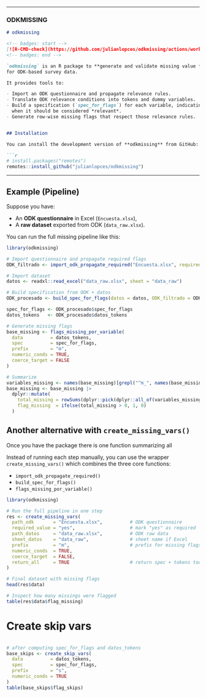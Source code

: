 
<!-- README.md is generated from README.Rmd. Please edit that file -->

------------------------------------------------------------------------

### ODKMISSING

``` markdown
# odkmissing

<!-- badges: start -->
[![R-CMD-check](https://github.com/julianlopces/odkmissing/actions/workflows/R-CMD-check.yaml/badge.svg)](https://github.com/julianlopces/odkmissing/actions/workflows/R-CMD-check.yaml)
<!-- badges: end -->

`odkmissing` is an R package to **generate and validate missing value flags** 
for ODK-based survey data.  

It provides tools to:

- Import an ODK questionnaire and propagate relevance rules.  
- Translate ODK relevance conditions into tokens and dummy variables.  
- Build a specification (`spec_for_flags`) for each variable, indicating 
  when it should be considered *relevant*.  
- Generate row-wise missing flags that respect those relevance rules.  


## Installation

You can install the development version of **odkmissing** from GitHub:

```r
# install.packages("remotes")
remotes::install_github("julianlopces/odkmissing")
```

------------------------------------------------------------------------

## Example (Pipeline)

Suppose you have:

- An **ODK questionnaire** in Excel (`Encuesta.xlsx`),  
- A **raw dataset** exported from ODK (`data_raw.xlsx`).

You can run the full missing pipeline like this:

``` r
library(odkmissing)

# Import questionnaire and propagate required flags
ODK_filtrado <- import_odk_propagate_required("Encuesta.xlsx", required_value = "yes")

# Import dataset
datos <- readxl::read_excel("data_raw.xlsx", sheet = "data_raw")

# Build specification from ODK + datos
ODK_procesado <- build_spec_for_flags(datos = datos, ODK_filtrado = ODK_filtrado)

spec_for_flags <- ODK_procesado$spec_for_flags
datos_tokens   <- ODK_procesado$datos_tokens

# Generate missing flags
base_missing <- flags_missing_por_variable(
  data          = datos_tokens,
  spec          = spec_for_flags,
  prefix        = "m",
  numeric_conds = TRUE,
  coerce_target = FALSE
)

# Summarize
variables_missing <- names(base_missing)[grepl("^m_", names(base_missing))]
base_missing <- base_missing |>
  dplyr::mutate(
    total_missing = rowSums(dplyr::pick(dplyr::all_of(variables_missing)), na.rm = TRUE),
    flag_missing  = ifelse(total_missing > 0, 1, 0)
  )
```

## Another alternative with `create_missing_vars()`

Once you have the package there is one function summarizing all

Instead of running each step manually, you can use the wrapper
`create_missing_vars()` which combines the three core functions:

- `import_odk_propagate_required()`
- `build_spec_for_flags()`
- `flags_missing_por_variable()`

``` r
library(odkmissing)

# Run the full pipeline in one step
res <- create_missing_vars(
  path_odk       = "Encuesta.xlsx",          # ODK questionnaire
  required_value = "yes",                    # mark "yes" as required
  path_datos     = "data_raw.xlsx",          # ODK raw data
  sheet_datos    = "data_raw",               # sheet name if Excel
  prefix         = "m",                      # prefix for missing flags
  numeric_conds  = TRUE,
  coerce_target  = FALSE,
  return_all     = TRUE                      # return spec + tokens too
)

# Final dataset with missing flags
head(res$data)

# Inspect how many missings were flagged
table(res$data$flag_missing)
```

# Create skip vars

``` r

# after computing spec_for_flags and datos_tokens
base_skips <- create_skip_vars(
  data          = datos_tokens,
  spec          = spec_for_flags,
  prefix        = "s",
  numeric_conds = TRUE
)
table(base_skips$flag_skips)
```
